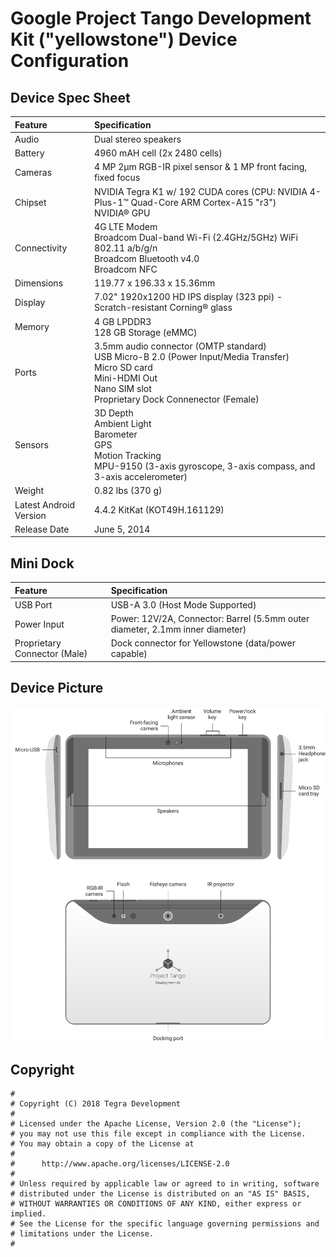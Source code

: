  # Google Project Tango Development Kit ("yellowstone") Device Configuration
 ## Device Spec Sheet
| Feature                 | Specification                                                                               |
| :---------------------- | :------------------------------------------------------------------------------------------ |
| Audio                   | Dual stereo speakers                                                                        |
| Battery                 | 4960 mAH cell (2x 2480 cells)                                                               |
| Cameras                 | 4 MP 2µm RGB-IR pixel sensor & 1 MP front facing, fixed focus                               |
| Chipset                 | NVIDIA Tegra K1 w/ 192 CUDA cores (CPU: NVIDIA 4-Plus-1™ Quad-Core ARM Cortex-A15 "r3")<br/>NVIDIA® GPU|
| Connectivity            | 4G LTE Modem<br/>Broadcom Dual-band Wi-Fi (2.4GHz/5GHz) WiFi 802.11 a/b/g/n<br/>Broadcom Bluetooth  v4.0<br/>Broadcom NFC                                                                                                   |
| Dimensions              | 119.77 x 196.33 x 15.36mm                                                                   |
| Display                 | 7.02" 1920x1200 HD IPS display (323 ppi) - Scratch-resistant Corning® glass                 |
| Memory                  | 4 GB LPDDR3<br/>128 GB Storage (eMMC)                                                       |
| Ports                   | 3.5mm audio connector (OMTP standard)<br/>USB Micro-B 2.0 (Power Input/Media Transfer)<br/>Micro SD card<br/>Mini-HDMI Out<br/>Nano SIM slot<br/>Proprietary Dock Connenector (Female)                                      |
| Sensors                 | 3D Depth<br/>Ambient Light<br/>Barometer<br/>GPS<br/>Motion Tracking<br/>MPU-9150 (3-axis gyroscope, 3-axis compass, and 3-axis accelerometer)                                                                                 |
| Weight                  | 0.82 lbs (370 g)                                                                            |
| Latest Android Version  | 4.4.2 KitKat (KOT49H.161129)                                                                |           
| Release Date            | June 5, 2014                                                                                |

## Mini Dock
| Feature                 | Specification                                                                               |
| :---------------------- | :------------------------------------------------------------------------------------------ |
| USB Port                | USB-A 3.0 (Host Mode Supported)                                                             |
| Power Input             | Power: 12V/2A, Connector: Barrel (5.5mm outer diameter, 2.1mm inner diameter)               |
| Proprietary Connector (Male)  | Dock connector for Yellowstone (data/power capable)                                   |



 ## Device Picture
![Google Project Tango Development Kit](https://raw.githubusercontent.com/wllmtrng/wllmtrng.github.io/images/Project_Tango/Project_Tango_Tablet_SDK_Specifications/tablet-hardware.png "Google Project Tango Development Kit")
 ## Copyright
 ```
#
# Copyright (C) 2018 Tegra Development
#
# Licensed under the Apache License, Version 2.0 (the "License");
# you may not use this file except in compliance with the License.
# You may obtain a copy of the License at
#
#      http://www.apache.org/licenses/LICENSE-2.0
#
# Unless required by applicable law or agreed to in writing, software
# distributed under the License is distributed on an "AS IS" BASIS,
# WITHOUT WARRANTIES OR CONDITIONS OF ANY KIND, either express or implied.
# See the License for the specific language governing permissions and
# limitations under the License.
#
```




